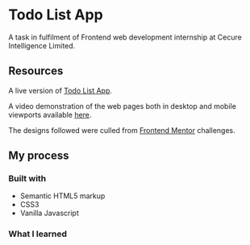 # Todo List App

A task in fulfilment of Frontend web development internship at Cecure Intelligence Limited.

## Resources

A live version of [Todo List App](https://).

A video demonstration of the web pages both in desktop and mobile viewports available [here](https://).

The designs followed were culled from [Frontend Mentor](https://www.frontendmentor.io) challenges.

## My process

### Built with

- Semantic HTML5 markup
- CSS3
- Vanilla Javascript

### What I learned
